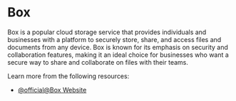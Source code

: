 # Box

Box is a popular cloud storage service that provides individuals and businesses with a platform to securely store, share, and access files and documents from any device. Box is known for its emphasis on security and collaboration features, making it an ideal choice for businesses who want a secure way to share and collaborate on files with their teams.

Learn more from the following resources:

- [@official@Box Website](https://www.box.com/en-gb/home)